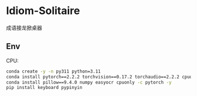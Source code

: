 # Idiom-Solitaire

成语接龙掀桌器

## Env

CPU:

```sh
conda create -y -n py311 python=3.11
conda install pytorch==2.2.2 torchvision==0.17.2 torchaudio==2.2.2 cpuonly -c pytorch -y
conda install pillow==9.4.0 numpy easyocr cpuonly -c pytorch -y
pip install keyboard pypinyin
```
